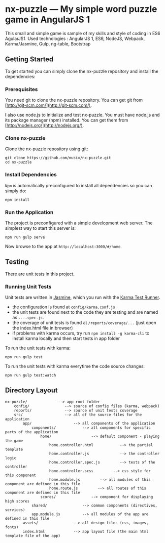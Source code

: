 # nx-puzzle — My simple word puzzle game in AngularJS 1

This small and simple game is sample of my skills and style of coding in ES6 AgularJS1.
Used technologies : AngularJS 1, ES6, NodeJS, Webpack, Karma/Jasmine, Gulp, ng-table, Bootstrap


## Getting Started

To get started you can simply clone the nx-puzzle repository and install the dependencies:


### Prerequisites

You need git to clone the nx-puzzle repository. You can get git from
[http://git-scm.com/](http://git-scm.com/).

I also use node.js to initialize and test nx-puzzle. You must have node.js and
its package manager (npm) installed.  You can get them from [http://nodejs.org/](http://nodejs.org/).


### Clone nx-puzzle

Clone the nx-puzzle repository using git:

```
git clone https://github.com/nusix/nx-puzzle.git
cd nx-puzzle
```


### Install Dependencies

`Npm` is automatically preconfigured to install all dependencies so you can simply do:

```
npm install
```


### Run the Application

The project is preconfigured with a simple development web server. The simplest way to start
this server is:

```
npm run gulp serve
```

Now browse to the app at `http://localhost:3000/#/home`.


## Testing

There are unit tests in this project.

### Running Unit Tests

Unit tests are written in
[Jasmine](https://jasmine.github.io/), which you run with the [Karma Test Runner](https://karma-runner.github.io/1.0/index.html).

* the configuration is found at `config/karma.conf.js`
* the unit tests are found next to the code they are testing and are named as `....spec.js`.
* the coverage of unit tests is found at `/reports/coverage/...` (just open the index.html file in browser)
* if problems with karma occurs, try run `npm install -g karma-cli` to install karma locally and then start tests in app folder

To run the unit tests with karma:

```
npm run gulp test
```

To run the unit tests with karma everytime the code source changes:

```
npm run gulp test:watch
```


## Directory Layout

```
nx-puzzle/              --> app root folder
    config/                --> source of config files (karma, webpack)
    reports/               --> source of unit tests coverage
    src/                   --> all of the source files for the application
        app/                   --> all components of the application
            components/            --> all components for specific parts of the application
                home/                  --> default component - playing the game
                    home.controller.html            --> the partial template
                    home.controller.js              --> the controller logic
                    home.controller.spec.js         --> tests of the controller
                    home.controller.scss         --> css style for this component
                    home.module.js         --> all modules of this component are defined in this file
                    home.route.js         --> all routes of this component are defined in this file
                scores/                --> component for displaying high scores
            shared/                --> common components (directives, services)
            app.module.js          --> all modules of the app are defined in this file
        assets/                --> all design files (css, images, fonts)
        index.html             --> app layout file (the main html template file of the app)
```